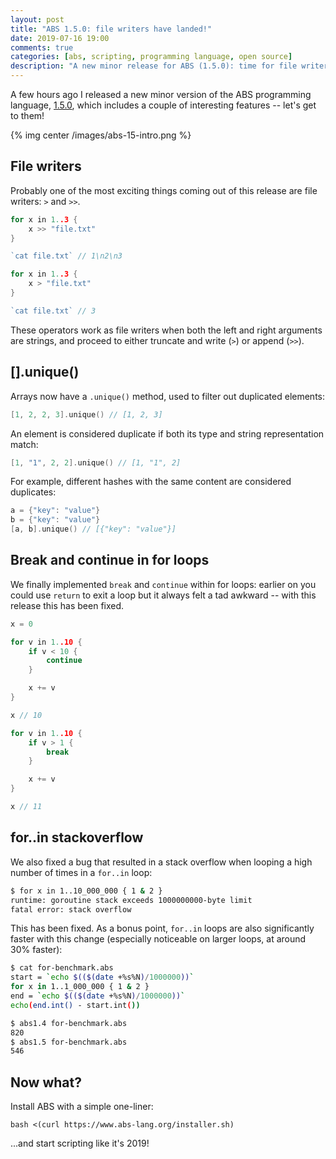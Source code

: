 ```yaml
---
layout: post
title: "ABS 1.5.0: file writers have landed!"
date: 2019-07-16 19:00
comments: true
categories: [abs, scripting, programming language, open source]
description: "A new minor release for ABS (1.5.0): time for file writers, break/continue and a few minor additions."
---
```


A few hours ago I released a new minor version of the ABS programming
language, [1.5.0](https://github.com/abs-lang/abs/releases/tag/1.5.0),
which includes a couple of interesting features -- let's get to them!

{% img center /images/abs-15-intro.png %}

<!-- more -->

## File writers

Probably one of the most exciting things coming out of this release
are file writers: `>` and `>>`.

``` go
for x in 1..3 {
    x >> "file.txt"
}

`cat file.txt` // 1\n2\n3

for x in 1..3 {
    x > "file.txt"
}

`cat file.txt` // 3
```

These operators work as file writers when both the left and right
arguments are strings, and proceed to either truncate and write
(`>`) or append (`>>`).

## [].unique()

Arrays now have a `.unique()` method, used to filter out
duplicated elements:

``` go
[1, 2, 2, 3].unique() // [1, 2, 3]
```

An element is considered duplicate if both its type and string
representation match:

``` go
[1, "1", 2, 2].unique() // [1, "1", 2]
```

For example, different hashes with the same content are
considered duplicates:

``` go
a = {"key": "value"}
b = {"key": "value"}
[a, b].unique() // [{"key": "value"}]
```

## Break and continue in for loops

We finally implemented `break` and `continue`
within for loops: earlier on you could use `return`
to exit a loop but it always felt a tad awkward --
with this release this has been fixed.

``` go
x = 0

for v in 1..10 {
    if v < 10 {
        continue
    }

    x += v
}

x // 10

for v in 1..10 {
    if v > 1 {
        break
    }

    x += v
}

x // 11
```

## for..in stackoverflow

We also fixed a bug that resulted in a stack overflow when looping
a high number of times in a `for..in` loop:

``` bash
$ for x in 1..10_000_000 { 1 & 2 }
runtime: goroutine stack exceeds 1000000000-byte limit
fatal error: stack overflow
```

This has been fixed. As a bonus point, `for..in` loops are
also significantly faster with this change (especially noticeable
on larger loops, at around 30% faster):

``` bash
$ cat for-benchmark.abs 
start = `echo $(($(date +%s%N)/1000000))`
for x in 1..1_000_000 { 1 & 2 }
end = `echo $(($(date +%s%N)/1000000))`
echo(end.int() - start.int())

$ abs1.4 for-benchmark.abs         
820
$ abs1.5 for-benchmark.abs
546
```

## Now what?

Install ABS with a simple one-liner:

```
bash <(curl https://www.abs-lang.org/installer.sh)
```

...and start scripting like it's 2019!